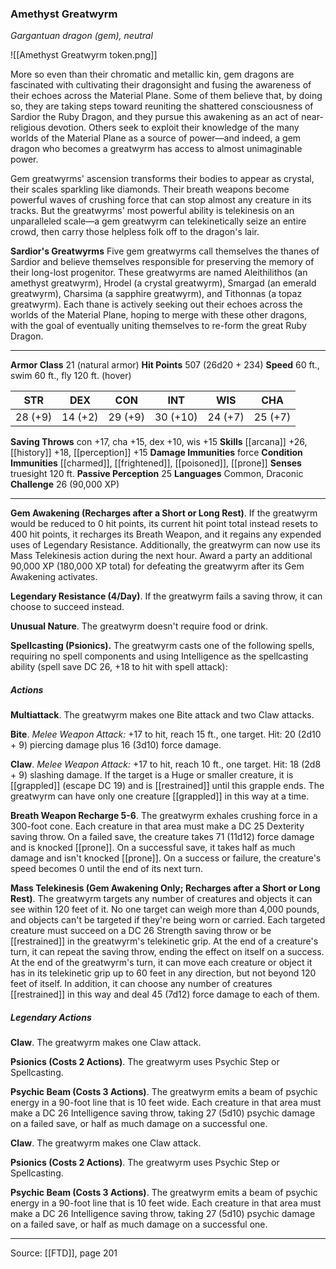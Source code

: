 ### Amethyst Greatwyrm
_Gargantuan dragon (gem), neutral_

![[Amethyst Greatwyrm token.png]]

More so even than their chromatic and metallic kin, gem dragons are fascinated with cultivating their dragonsight and fusing the awareness of their echoes across the Material Plane. Some of them believe that, by doing so, they are taking steps toward reuniting the shattered consciousness of Sardior the Ruby Dragon, and they pursue this awakening as an act of near-religious devotion. Others seek to exploit their knowledge of the many worlds of the Material Plane as a source of power—and indeed, a gem dragon who becomes a greatwyrm has access to almost unimaginable power.

Gem greatwyrms' ascension transforms their bodies to appear as crystal, their scales sparkling like diamonds. Their breath weapons become powerful waves of crushing force that can stop almost any creature in its tracks. But the greatwyrms' most powerful ability is telekinesis on an unparalleled scale—a gem greatwyrm can telekinetically seize an entire crowd, then carry those helpless folk off to the dragon's lair.

**Sardior's Greatwyrms** Five gem greatwyrms call themselves the thanes of Sardior and believe themselves responsible for preserving the memory of their long-lost progenitor. These greatwyrms are named Aleithilithos (an amethyst greatwyrm), Hrodel (a crystal greatwyrm), Smargad (an emerald greatwyrm), Charsima (a sapphire greatwyrm), and Tithonnas (a topaz greatwyrm). Each thane is actively seeking out their echoes across the worlds of the Material Plane, hoping to merge with these other dragons, with the goal of eventually uniting themselves to re-form the great Ruby Dragon.





---

**Armor Class** 21 (natural armor)
**Hit Points** 507 (26d20 + 234)
**Speed** 60 ft., swim 60 ft., fly 120 ft. (hover)

| STR     | DEX     | CON     | INT     | WIS     | CHA     |
|---------|---------|---------|---------|---------|---------|
| 28 (+9) | 14 (+2) | 29 (+9) | 30 (+10) | 24 (+7) | 25 (+7) |

**Saving Throws** con +17, cha +15, dex +10, wis +15
**Skills** [[arcana]] +26, [[history]] +18, [[perception]] +15
**Damage Immunities** force
**Condition Immunities** [[charmed]], [[frightened]], [[poisoned]], [[prone]]
**Senses** truesight 120 ft.
**Passive Perception** 25
**Languages** Common, Draconic
**Challenge** 26 (90,000 XP)

---

**Gem Awakening (Recharges after a Short or Long Rest)**. If the greatwyrm would be reduced to 0 hit points, its current hit point total instead resets to 400 hit points, it recharges its Breath Weapon, and it regains any expended uses of Legendary Resistance. Additionally, the greatwyrm can now use its Mass Telekinesis action during the next hour. Award a party an additional 90,000 XP (180,000 XP total) for defeating the greatwyrm after its Gem Awakening activates.

**Legendary Resistance (4/Day)**. If the greatwyrm fails a saving throw, it can choose to succeed instead.

**Unusual Nature**. The greatwyrm doesn't require food or drink.

**Spellcasting (Psionics).** The greatwyrm casts one of the following spells, requiring no spell components and using Intelligence as the spellcasting ability (spell save DC 26, +18 to hit with spell attack):

##### Actions
**Multiattack**. The greatwyrm makes one Bite attack and two Claw attacks.

**Bite**. _Melee Weapon Attack:_ +17 to hit, reach 15 ft., one target. Hit: 20 (2d10 + 9) piercing damage plus 16 (3d10) force damage.

**Claw**. _Melee Weapon Attack:_ +17 to hit, reach 10 ft., one target. Hit: 18 (2d8 + 9) slashing damage. If the target is a Huge or smaller creature, it is [[grappled]] (escape DC 19) and is [[restrained]] until this grapple ends. The greatwyrm can have only one creature [[grappled]] in this way at a time.

**Breath Weapon Recharge 5-6**. The greatwyrm exhales crushing force in a 300-foot cone. Each creature in that area must make a DC 25 Dexterity saving throw. On a failed save, the creature takes 71 (11d12) force damage and is knocked [[prone]]. On a successful save, it takes half as much damage and isn't knocked [[prone]]. On a success or failure, the creature's speed becomes 0 until the end of its next turn.

**Mass Telekinesis (Gem Awakening Only; Recharges after a Short or Long Rest)**. The greatwyrm targets any number of creatures and objects it can see within 120 feet of it. No one target can weigh more than 4,000 pounds, and objects can't be targeted if they're being worn or carried. Each targeted creature must succeed on a DC 26 Strength saving throw or be [[restrained]] in the greatwyrm's telekinetic grip. At the end of a creature's turn, it can repeat the saving throw, ending the effect on itself on a success. At the end of the greatwyrm's turn, it can move each creature or object it has in its telekinetic grip up to 60 feet in any direction, but not beyond 120 feet of itself. In addition, it can choose any number of creatures [[restrained]] in this way and deal 45 (7d12) force damage to each of them.

##### Legendary Actions
**Claw**. The greatwyrm makes one Claw attack.

**Psionics (Costs 2 Actions)**. The greatwyrm uses Psychic Step or Spellcasting.

**Psychic Beam (Costs 3 Actions)**. The greatwyrm emits a beam of psychic energy in a 90-foot line that is 10 feet wide. Each creature in that area must make a DC 26 Intelligence saving throw, taking 27 (5d10) psychic damage on a failed save, or half as much damage on a successful one.

**Claw**. The greatwyrm makes one Claw attack.

**Psionics (Costs 2 Actions)**. The greatwyrm uses Psychic Step or Spellcasting.

**Psychic Beam (Costs 3 Actions)**. The greatwyrm emits a beam of psychic energy in a 90-foot line that is 10 feet wide. Each creature in that area must make a DC 26 Intelligence saving throw, taking 27 (5d10) psychic damage on a failed save, or half as much damage on a successful one.


---

Source: [[FTD]], page 201